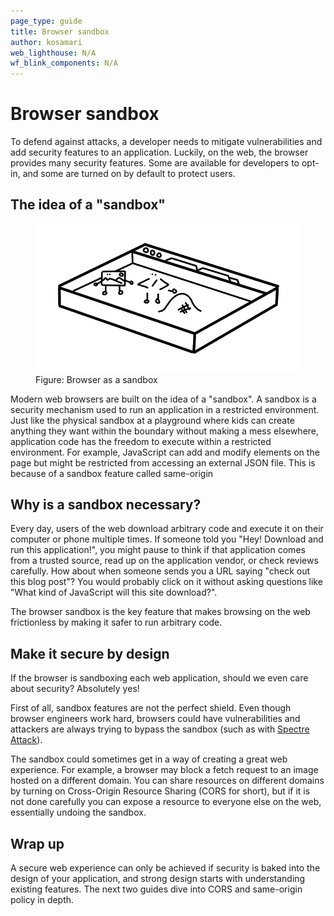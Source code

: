```yaml
---
page_type: guide
title: Browser sandbox
author: kosamari
web_lighthouse: N/A
wf_blink_components: N/A
---
```


# Browser sandbox

To defend against attacks, a developer needs to mitigate vulnerabilities and add
security features to an application. Luckily, on the web, the browser provides
many security features. Some are available for developers to opt-in, and some
are turned on by default to protect users. 

## The idea of a "sandbox"  

<figure class="attempt-right">
  <img src="./sandbox.png" alt="browser as a sandbox">
  <figcaption>
    Figure: Browser as a sandbox
  </figcaption>
</figure>

Modern web browsers are built on the idea of a "sandbox". A sandbox is a
security mechanism used to run an application in a restricted environment. Just
like the physical sandbox at a playground where kids can create anything they
want within the boundary without making a mess elsewhere, application code has
the freedom to execute within a restricted environment. For example, JavaScript
can add and modify elements on the page but might be restricted from accessing
an external JSON file. This is because of a sandbox feature called same-origin

<div class="clearfix"></div>

## Why is a sandbox necessary?

Every day, users of the web download arbitrary code and execute it on their
computer or phone multiple times. If someone told you "Hey! Download and run
this application!", you might pause to think if that application comes from a
trusted source, read up on the application vendor, or check reviews carefully.
How about when someone sends you a URL saying "check out this blog post"? You
would probably click on it without asking questions like "What kind of
JavaScript will this site download?".

The browser sandbox is the key feature that makes browsing on the web
frictionless by making it safer to run arbitrary code. 

## Make it secure by design

If the browser is sandboxing each web application, should we even care about
security? Absolutely yes!

First of all, sandbox features are not the perfect shield. Even though browser
engineers work hard, browsers could have vulnerabilities and attackers are
always trying to bypass the sandbox (such as with
[Spectre Attack](https://developers.google.com/web/updates/2018/02/meltdown-spectre)).

The sandbox could sometimes get in a way of creating a great web experience. For
example, a browser may block a fetch request to an image hosted on a different
domain. You can share resources on different domains by turning on Cross-Origin
Resource Sharing (CORS for short), but if it is not done carefully you can
expose a resource to everyone else on the web, essentially undoing the
sandbox.

## Wrap up
A secure web experience can only be achieved if security is baked into the
design of your application, and strong design starts with understanding existing
features. The next two guides dive into CORS and same-origin policy in depth.